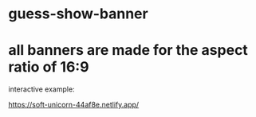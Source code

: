# guess-show-banner

# all banners are made for the aspect ratio of 16:9

interactive example: 

https://soft-unicorn-44af8e.netlify.app/

